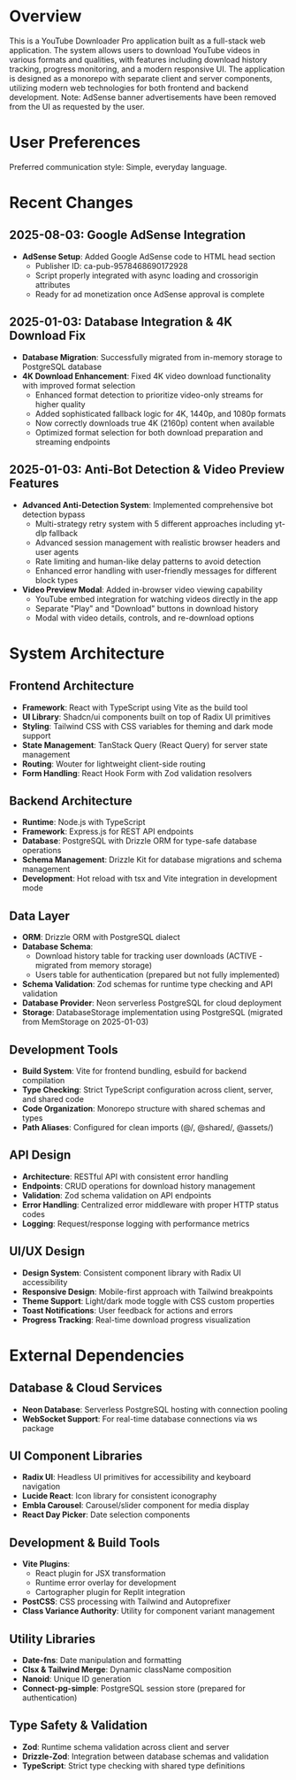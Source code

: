 # Overview

This is a YouTube Downloader Pro application built as a full-stack web application. The system allows users to download YouTube videos in various formats and qualities, with features including download history tracking, progress monitoring, and a modern responsive UI. The application is designed as a monorepo with separate client and server components, utilizing modern web technologies for both frontend and backend development. Note: AdSense banner advertisements have been removed from the UI as requested by the user.

# User Preferences

Preferred communication style: Simple, everyday language.

# Recent Changes

## 2025-08-03: Google AdSense Integration
- **AdSense Setup**: Added Google AdSense code to HTML head section
  - Publisher ID: ca-pub-9578468690172928
  - Script properly integrated with async loading and crossorigin attributes
  - Ready for ad monetization once AdSense approval is complete

## 2025-01-03: Database Integration & 4K Download Fix
- **Database Migration**: Successfully migrated from in-memory storage to PostgreSQL database
- **4K Download Enhancement**: Fixed 4K video download functionality with improved format selection
  - Enhanced format detection to prioritize video-only streams for higher quality
  - Added sophisticated fallback logic for 4K, 1440p, and 1080p formats  
  - Now correctly downloads true 4K (2160p) content when available
  - Optimized format selection for both download preparation and streaming endpoints

## 2025-01-03: Anti-Bot Detection & Video Preview Features
- **Advanced Anti-Detection System**: Implemented comprehensive bot detection bypass
  - Multi-strategy retry system with 5 different approaches including yt-dlp fallback
  - Advanced session management with realistic browser headers and user agents
  - Rate limiting and human-like delay patterns to avoid detection
  - Enhanced error handling with user-friendly messages for different block types
- **Video Preview Modal**: Added in-browser video viewing capability
  - YouTube embed integration for watching videos directly in the app
  - Separate "Play" and "Download" buttons in download history
  - Modal with video details, controls, and re-download options

# System Architecture

## Frontend Architecture
- **Framework**: React with TypeScript using Vite as the build tool
- **UI Library**: Shadcn/ui components built on top of Radix UI primitives
- **Styling**: Tailwind CSS with CSS variables for theming and dark mode support
- **State Management**: TanStack Query (React Query) for server state management
- **Routing**: Wouter for lightweight client-side routing
- **Form Handling**: React Hook Form with Zod validation resolvers

## Backend Architecture
- **Runtime**: Node.js with TypeScript
- **Framework**: Express.js for REST API endpoints
- **Database**: PostgreSQL with Drizzle ORM for type-safe database operations
- **Schema Management**: Drizzle Kit for database migrations and schema management
- **Development**: Hot reload with tsx and Vite integration in development mode

## Data Layer
- **ORM**: Drizzle ORM with PostgreSQL dialect
- **Database Schema**: 
  - Download history table for tracking user downloads (ACTIVE - migrated from memory storage)
  - Users table for authentication (prepared but not fully implemented)
- **Schema Validation**: Zod schemas for runtime type checking and API validation
- **Database Provider**: Neon serverless PostgreSQL for cloud deployment
- **Storage**: DatabaseStorage implementation using PostgreSQL (migrated from MemStorage on 2025-01-03)

## Development Tools
- **Build System**: Vite for frontend bundling, esbuild for backend compilation
- **Type Checking**: Strict TypeScript configuration across client, server, and shared code
- **Code Organization**: Monorepo structure with shared schemas and types
- **Path Aliases**: Configured for clean imports (@/, @shared/, @assets/)

## API Design
- **Architecture**: RESTful API with consistent error handling
- **Endpoints**: CRUD operations for download history management
- **Validation**: Zod schema validation on API endpoints
- **Error Handling**: Centralized error middleware with proper HTTP status codes
- **Logging**: Request/response logging with performance metrics

## UI/UX Design
- **Design System**: Consistent component library with Radix UI accessibility
- **Responsive Design**: Mobile-first approach with Tailwind breakpoints
- **Theme Support**: Light/dark mode toggle with CSS custom properties
- **Toast Notifications**: User feedback for actions and errors
- **Progress Tracking**: Real-time download progress visualization

# External Dependencies

## Database & Cloud Services
- **Neon Database**: Serverless PostgreSQL hosting with connection pooling
- **WebSocket Support**: For real-time database connections via ws package

## UI Component Libraries
- **Radix UI**: Headless UI primitives for accessibility and keyboard navigation
- **Lucide React**: Icon library for consistent iconography
- **Embla Carousel**: Carousel/slider component for media display
- **React Day Picker**: Date selection components

## Development & Build Tools
- **Vite Plugins**: 
  - React plugin for JSX transformation
  - Runtime error overlay for development
  - Cartographer plugin for Replit integration
- **PostCSS**: CSS processing with Tailwind and Autoprefixer
- **Class Variance Authority**: Utility for component variant management

## Utility Libraries
- **Date-fns**: Date manipulation and formatting
- **Clsx & Tailwind Merge**: Dynamic className composition
- **Nanoid**: Unique ID generation
- **Connect-pg-simple**: PostgreSQL session store (prepared for authentication)

## Type Safety & Validation
- **Zod**: Runtime schema validation across client and server
- **Drizzle-Zod**: Integration between database schemas and validation
- **TypeScript**: Strict type checking with shared type definitions